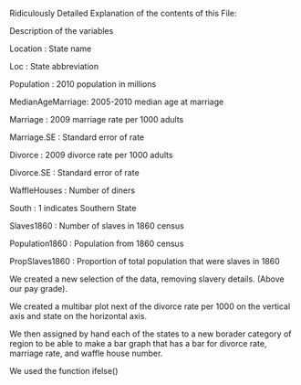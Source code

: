 Ridiculously Detailed Explanation of the contents of this File:

Description of the variables

Location : State name

Loc : State abbreviation

Population : 2010 population in millions

MedianAgeMarriage: 2005-2010 median age at marriage

Marriage : 2009 marriage rate per 1000 adults

Marriage.SE : Standard error of rate

Divorce : 2009 divorce rate per 1000 adults

Divorce.SE : Standard error of rate

WaffleHouses : Number of diners

South : 1 indicates Southern State

Slaves1860 : Number of slaves in 1860 census

Population1860 : Population from 1860 census

PropSlaves1860 : Proportion of total population that were slaves in 1860

We created a new selection of the data, removing slavery details. (Above our pay grade).

We created a multibar plot next of the divorce rate per 1000 on the vertical axis and state on the horizontal axis.

We then assigned by hand each of the states to a new borader category of region to be able to make a bar graph that has a bar for divorce rate, marriage rate, and waffle house number.

We used the function ifelse() 


